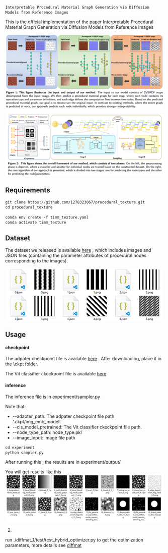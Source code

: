 ```
Interpretable Procedural Material Graph Generation via Diffusion Models from Reference Images
```

This is the official implementation of the paper Interpretable Procedural Material Graph Generation via Diffusion Models from Reference Images

![](./assets/image-20250312214417233.png)

![](./assets/image-20250311214326061.png)

## Requirements

```
git clone https://github.com/1278323067/procedural_texture.git
cd procedural_texture

conda env create -f timm_texture.yaml
conda activate timm_texture
```

## Dataset

The dataset we released is available [here](https://pan.baidu.com/s/1G-M5hrVBHZ8QIaoTQV5QEA?pwd=87ix) , which includes images and JSON files (containing the parameter attributes of procedural nodes corresponding to the images).

![](./assets/image-20250311214057913.png)

## Usage

#### checkpoint

The adpater checkpoint file is available [here](https://pan.baidu.com/s/13H1zbZXU7DpmkDDpKND0pg?pwd=aq6h) . After downloading, place it in the \ckpt folder.

The Vit classifier ckeckpoint file is available [here](https://pan.baidu.com/s/12C3FNgdil5kfjsFaGxoXtg?pwd=swth)

#### inference

The inference file is in  experiment/sampler.py

Note that:

- --adapter_path:  The adpater checkpoint file path '.ckpt/img_emb_model'.
- --cls_model_pretrained: The Vit classifier ckeckpoint file path.
- --node_type_path: node_type.pkl
- --image_input: image file path

```
cd experiment
python sampler.py
```

After running this , the results are in experiment/output/

You will get results like this ![](./assets/image-20250312220245366.png)

2.

run ./diffmat_1/test/test_hybrid_optimizer.py to get  the optimization parameters, more details see [diffmat](https://github.com/mit-gfx/diffmat/tree/master)